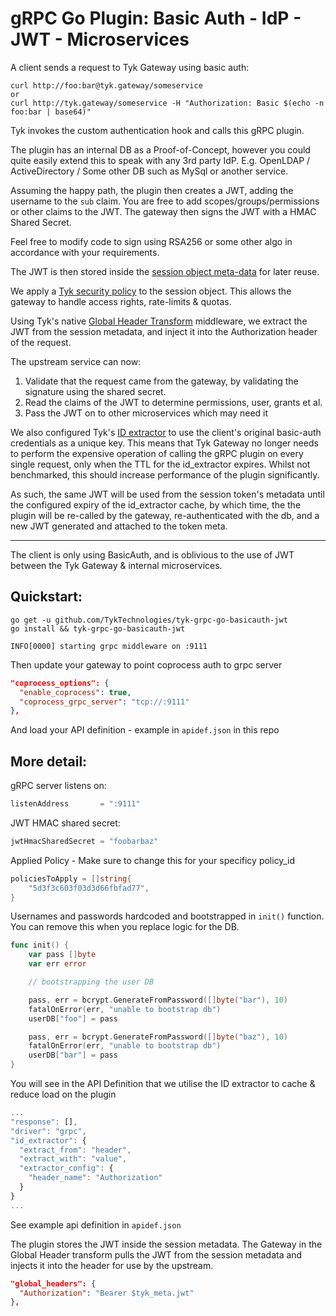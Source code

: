# gRPC Go Plugin: Basic Auth - IdP - JWT - Microservices

A client sends a request to Tyk Gateway using basic auth:

```
curl http://foo:bar@tyk.gateway/someservice
or
curl http://tyk.gateway/someservice -H "Authorization: Basic $(echo -n foo:bar | base64)"
```

Tyk invokes the custom authentication hook and calls this gRPC plugin.

The plugin has an internal DB as a Proof-of-Concept, however you
could quite easily extend this to speak with any 3rd party IdP. E.g.
OpenLDAP / ActiveDirectory / Some other DB such as MySql or another service.

Assuming the happy path, the plugin then creates a JWT, adding the username 
to the `sub` claim. You are free to add scopes/groups/permissions or other claims
to the JWT. The gateway then signs the JWT with a HMAC Shared Secret.

Feel free to modify code to sign using RSA256 or some other algo in accordance
with your requirements.

The JWT is then stored inside the 
<a href="https://tyk.io/docs/concepts/session-meta-data/" target="_blank">
	session object meta-data</a> for later reuse. 

We apply a 
<a href="https://tyk.io/docs/security/security-policies/policies-guide/" target="_blank">
	Tyk security policy</a> to the session object. This allows the gateway 
	to handle access rights, rate-limits & quotas.

Using Tyk's native 
<a href="https://tyk.io/docs/transform-traffic/request-headers/" target="_blank">
	Global Header Transform</a> middleware, we extract the JWT from the session
	metadata, and inject it into the Authorization header of the request.
	
The upstream service can now:

1. Validate that the request came from the gateway, by validating the signature
using the shared secret.
2. Read the claims of the JWT to determine permissions, user, grants et al.
3. Pass the JWT on to other microservices which may need it

We also configured Tyk's 
<a href="https://tyk.io/docs/customise-tyk/plugins/rich-plugins/id-extractor/" target="_blank">
	ID extractor</a> to use the client's original basic-auth credentials as 
	a unique key. This means that Tyk Gateway no longer needs to perform the 
	expensive operation of calling the gRPC plugin on every single request, 
	only when the TTL for the id_extractor expires. Whilst not benchmarked,
	this should increase performance of the plugin significantly.

As such, the same JWT will be used from the session token's metadata until
the configured expiry of the id_extractor cache, by which time, the the plugin
will be re-called by the gateway, re-authenticated with the db, and a new JWT 
generated and attached to the token meta.

---

The client is only using BasicAuth, and is oblivious to the use of JWT between
the Tyk Gateway & internal microservices.

## Quickstart:

```
go get -u github.com/TykTechnologies/tyk-grpc-go-basicauth-jwt
go install && tyk-grpc-go-basicauth-jwt

INFO[0000] starting grpc middleware on :9111 
```

Then update your gateway to point coprocess auth to grpc server

```json
"coprocess_options": {
  "enable_coprocess": true,
  "coprocess_grpc_server": "tcp://:9111"
},
```

And load your API definition - example in `apidef.json` in this repo

## More detail:

gRPC server listens on:

```go
listenAddress       = ":9111"
```

JWT HMAC shared secret:

```go
jwtHmacSharedSecret = "foobarbaz"
```

Applied Policy - Make sure to change this for your specificy policy_id

```go
policiesToApply = []string{
	"5d3f3c603f03d3d66fbfad77",
}
```

Usernames and passwords hardcoded and bootstrapped in `init()` function.
You can remove this when you replace logic for the DB.

```go
func init() {
	var pass []byte
	var err error

	// bootstrapping the user DB

	pass, err = bcrypt.GenerateFromPassword([]byte("bar"), 10)
	fatalOnError(err, "unable to bootstrap db")
	userDB["foo"] = pass

	pass, err = bcrypt.GenerateFromPassword([]byte("baz"), 10)
	fatalOnError(err, "unable to bootstrap db")
	userDB["bar"] = pass
}
```

You will see in the API Definition that we utilise the ID extractor to cache & reduce load on the plugin

```js
...
"response": [],
"driver": "grpc",
"id_extractor": {
  "extract_from": "header",
  "extract_with": "value",
  "extractor_config": {
    "header_name": "Authorization"
  }
}
...
```

See example api definition in `apidef.json`

The plugin stores the JWT inside the session metadata.
The Gateway in the Global Header transform pulls the JWT from the session metadata and injects it
into the header for use by the upstream.

```json
"global_headers": {
  "Authorization": "Bearer $tyk_meta.jwt"
},
```
